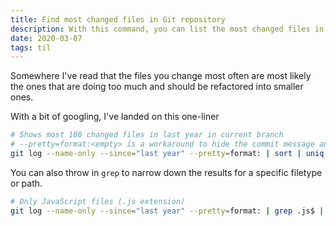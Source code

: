 ```yaml
---
title: Find most changed files in Git repository
description: With this command, you can list the most changed files in your repository over time.
date: 2020-03-07
tags: til
---
```


Somewhere I've read that the files you change most often are most likely the ones that are doing too much and should be refactored into smaller ones.

With a bit of googling, I've landed on this one-liner

```bash
# Shows most 100 changed files in last year in current branch
# --pretty=format:<empty> is a workaround to hide the commit message and show only file names
git log --name-only --since="last year" --pretty=format: | sort | uniq -c | sort -rg | head -100
```

You can also throw in `grep` to narrow down the results for a specific filetype or path.

```bash
# Only JavaScript files (.js extension)
git log --name-only --since="last year" --pretty=format: | grep .js$ | sort | uniq -c | sort -rg | head -100
```
